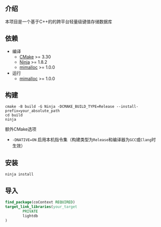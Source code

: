 ## 介绍

本项目是一个基于C++的的跨平台轻量级键值存储数据库

## 依赖

- 编译
    - [CMake](https://cmake.org) >= 3.30
    - [Ninja](https://ninja-build.org) >= 1.8.2
    - [mimalloc](https://github.com/microsoft/mimalloc) >= 1.0.0
- 运行
    - [mimalloc](https://github.com/microsoft/mimalloc) >= 1.0.0

## 构建

```shell
cmake -B build -G Ninja -DCMAKE_BUILD_TYPE=Release --install-prefix=your_absolute_path
cd build
ninja
```

额外CMake选项

- `-DNATIVE=ON` 启用本机指令集（构建类型为`Release`和编译器为`GCC`或`Clang`时生效）

## 安装

```shell
ninja install
```

## 导入

```cmake
find_package(coContext REQUIRED)
target_link_libraries(your_target
        PRIVATE
        lightdb
)
```
